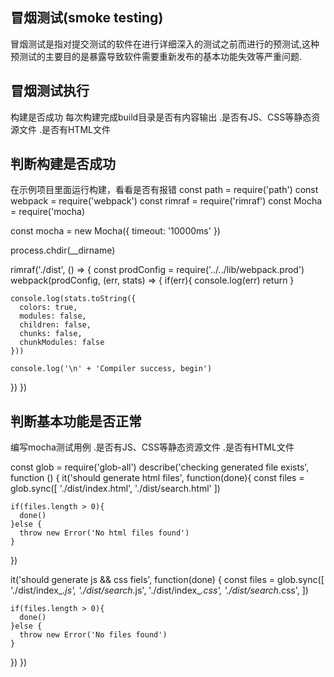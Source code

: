 ## 冒烟测试(smoke testing)
冒烟测试是指对提交测试的软件在进行详细深入的测试之前而进行的预测试,这种预测试的主要目的是暴露导致软件需要重新发布的基本功能失效等严重问题.
## 冒烟测试执行
构建是否成功
每次构建完成build目录是否有内容输出
  .是否有JS、CSS等静态资源文件
  .是否有HTML文件

## 判断构建是否成功
在示例项目里面运行构建，看看是否有报错
const path = require('path')
const webpack = require('webpack')
const rimraf = require('rimraf')
const Mocha = require('mocha)

const mocha = new Mocha({
  timeout: '10000ms'
})

process.chdir(__dirname)

rimraf('./dist', () => {
  const prodConfig = require('../../lib/webpack.prod')
  webpack(prodConfig, (err, stats) => {
    if(err){
      console.log(err)
      return 
    }

    console.log(stats.toString({
      colors: true,
      modules: false,
      children: false,
      chunks: false,
      chunkModules: false
    }))

    console.log('\n' + 'Compiler success, begin')
  })
})

## 判断基本功能是否正常
编写mocha测试用例
  .是否有JS、CSS等静态资源文件
  .是否有HTML文件

const glob = require('glob-all')
describe('checking generated file exists', function () {
  it('should generate html files', function(done){
    const files = glob.sync([
      './dist/index.html',
      './dist/search.html'
    ])

    if(files.length > 0){
      done()
    }else {
      throw new Error('No html files found')
    }
  })

  it('should generate js && css fiels', function(done) {
    const files = glob.sync([
      './dist/index_*.js',
      './dist/search*.js',
      './dist/index_*.css',
      './dist/search*.css',
    ])

    if(files.length > 0){
      done()
    }else {
      throw new Error('No files found')
    }
  })
})
